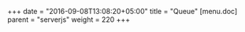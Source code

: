 +++
date = "2016-09-08T13:08:20+05:00"
title = "Queue"
[menu.doc]
    parent = "serverjs"
    weight = 220
+++


